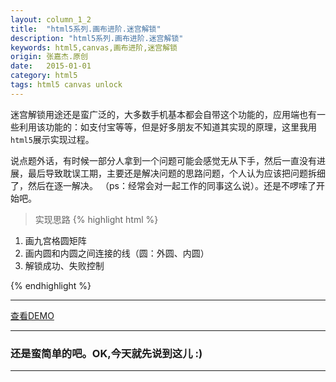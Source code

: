 ```yaml
---
layout: column_1_2
title:  "html5系列.画布进阶.迷宫解锁"
description: "html5系列.画布进阶.迷宫解锁"
keywords: html5,canvas,画布进阶,迷宫解锁
origin: 张嘉杰.原创
date:   2015-01-01
category: html5
tags: html5 canvas unlock
---
```

迷宫解锁用途还是蛮广泛的，大多数手机基本都会自带这个功能的，应用端也有一些利用该功能的：如支付宝等等，但是好多朋友不知道其实现的原理，这里我用`html5`展示实现过程。
<!--more-->
说点题外话，有时候一部分人拿到一个问题可能会感觉无从下手，然后一直没有进展，最后导致耽误工期，主要还是解决问题的思路问题，个人认为应该把问题拆细了，然后在逐一解决。
（ps：经常会对一起工作的同事这么说）。还是不啰嗦了开始吧。

> 实现思路
{% highlight html %}

1. 画九宫格圆矩阵
2. 画内圆和内圆之间连接的线（圆：外圆、内圆）
3. 解锁成功、失败控制

{% endhighlight %}

-----------------------

<a class="button" href="/resources/demo{{ page.url}}.html" target="_blank">查看DEMO</a>

-----------------------

### 还是蛮简单的吧。OK,今天就先说到这儿 :)

-----------------------
